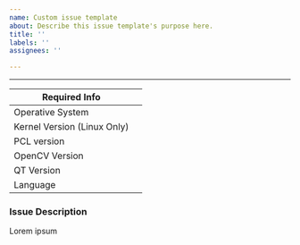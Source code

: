 ```yaml
---
name: Custom issue template
about: Describe this issue template's purpose here.
title: ''
labels: ''
assignees: ''

---
```


----------------------------------------------------------------------------------------------------
| Required Info                         |                                                                |
|---------------------------------|------------------------------------------- |
| Operative System                       |                                   | 
| Kernel Version (Linux Only)        |                                   | 
| PCL version                                |                                   | 
| OpenCV Version                         |                                     | 
| QT Version                                 |                                    | 
| Language                                   |                                    | 

### Issue Description

Lorem ipsum
